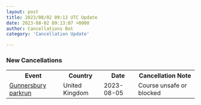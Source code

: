 ```yaml
---
layout: post
title: 2023/08/02 09:13 UTC Update
date: 2023-08-02 09:13:07 +0000
author: Cancellations Bot
category: 'Cancellation Update'

---
```


<h3>New Cancellations</h3>
<div class='hscrollable'>
<table style='width: 100%'>
    <tr>
        <th>Event</th>
        <th>Country</th>
        <th>Date</th>
        <th>Cancellation Note</th>
    </tr>
    <tr>
        <td><a href="https://www.parkrun.org.uk/gunnersbury">Gunnersbury parkrun</a></td>
        <td>United Kingdom</td>
        <td>2023-08-05</td>
        <td>Course unsafe or blocked</td>
    </tr>
</table>
</div>
